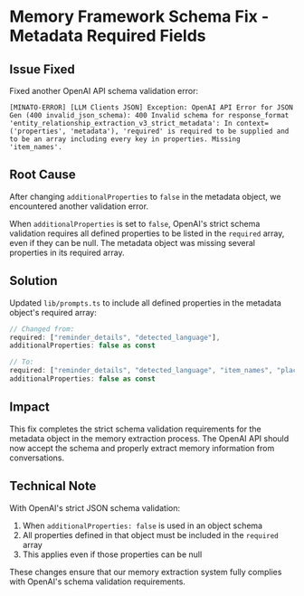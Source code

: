 # Memory Framework Schema Fix - Metadata Required Fields

## Issue Fixed

Fixed another OpenAI API schema validation error:
```
[MINATO-ERROR] [LLM Clients JSON] Exception: OpenAI API Error for JSON Gen (400 invalid_json_schema): 400 Invalid schema for response_format 'entity_relationship_extraction_v3_strict_metadata': In context=('properties', 'metadata'), 'required' is required to be supplied and to be an array including every key in properties. Missing 'item_names'.
```

## Root Cause

After changing `additionalProperties` to `false` in the metadata object, we encountered another validation error. 

When `additionalProperties` is set to `false`, OpenAI's strict schema validation requires all defined properties to be listed in the `required` array, even if they can be null. The metadata object was missing several properties in its required array.

## Solution

Updated `lib/prompts.ts` to include all defined properties in the metadata object's required array:

```typescript
// Changed from:
required: ["reminder_details", "detected_language"],
additionalProperties: false as const

// To:
required: ["reminder_details", "detected_language", "item_names", "place_names", "date_times"],
additionalProperties: false as const
```

## Impact

This fix completes the strict schema validation requirements for the metadata object in the memory extraction process. The OpenAI API should now accept the schema and properly extract memory information from conversations.

## Technical Note

With OpenAI's strict JSON schema validation:
1. When `additionalProperties: false` is used in an object schema
2. All properties defined in that object must be included in the `required` array
3. This applies even if those properties can be null

These changes ensure that our memory extraction system fully complies with OpenAI's schema validation requirements. 